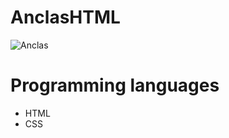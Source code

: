 # AnclasHTML

![Anclas](https://user-images.githubusercontent.com/62777613/206480315-32f20287-95b8-4ac3-965b-238ca6f982d6.png)

# Programming languages
- HTML
- CSS

